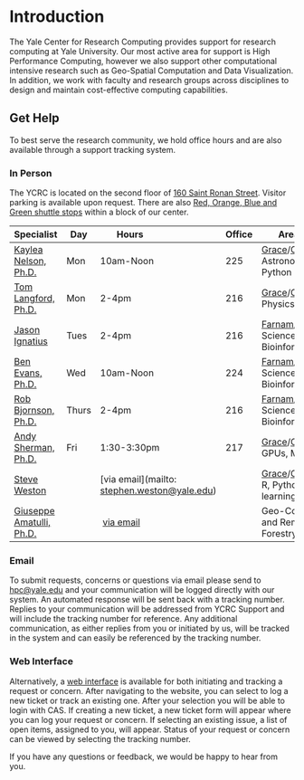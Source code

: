 # Introduction

The Yale Center for Research Computing provides support for research computing at Yale University. Our most active area for support is High Performance Computing, however we also support other computational intensive research such as Geo-Spatial Computation and Data Visualization.  In addition, we work with faculty and research groups across disciplines to design and maintain cost-effective computing capabilities.

## Get Help

To best serve the research community, we hold office hours and are also available through a support tracking system.

### In Person

The YCRC is located on the second floor of [160 Saint Ronan Street](/node/4611). Visitor parking is available upon request. There are also [Red, Orange, Blue and Green shuttle stops](http://yale.transloc.com) within a block of our center.

|Specialist<img width=150/>|Day|Hours<img width=100/>|Office|Areas of Focus|
|--- |--- |--- |--- |--- |
|[Kaylea Nelson, Ph.D.](/about/staff/kaylea-nelson)|Mon|10am-Noon|225|[Grace](/node/3800)/[Omega](/node/3797)/[Milgram](/node/4451), Astronomy, G&G, MPI, Python|
|[Tom Langford, Ph.D.](/about/postdocs-and-fellows-staff/thomas-langford)|Mon|2-4pm|216|[Grace](/node/3800)/[Omega](/node/3797)/[Milgram](/node/4451), Physics, Python|
|[Jason Ignatius](mailto:jason.ignatius@yale.edu)|Tues|2-4pm|216|[Farnam](/node/9721)/[Ruddle](/node/4298), Life Sciences, Bioinformatics, PacBio|
|[Ben Evans, Ph.D.](/about/staff/benjamin-evans)|Wed|10am-Noon|224|[Farnam](/node/9721)/[Ruddle](/node/4298), Life Sciences, Bioinformatics, Python|
|[Rob Bjornson, Ph.D.](/about/leadership-team/robert-bjornson)|Thurs|2-4pm|216|[Farnam](/node/9721)/[Ruddle](/node/4298), Life Sciences, Bioinformatics, Python|
|[Andy Sherman, Ph.D.](/about/leadership-team/andrew-sherman)|Fri|1:30-3:30pm|217|[Grace](/node/3800)/[Omega](/node/3797), MPI, GPUs, Matlab|
|[Steve Weston](mailto:stephen.weston@yale.edu )||[via email](mailto: stephen.weston@yale.edu)||[Grace](/node/3800)/[Omega](/node/3797)/[Milgram](/node/4451), R, Python, Deep learning|
|[Giuseppe Amatulli, Ph.D.](mailto:giuseppe.amatulli@yale.edu)|| [via email](mailto:giuseppe.amatulli@yale.edu)||Geo-Computation, GIS and Remote Sensing, Forestry|


### Email

To submit requests, concerns or questions via email please send to hpc@yale.edu and your communication will be logged directly with our system. An automated response will be sent back with a tracking number. Replies to your communication will be addressed from YCRC Support and will include the tracking number for reference. Any additional communication, as either replies from you or initiated by us, will be tracked in the system and can easily be referenced by the tracking number.

### Web Interface

Alternatively, a [web interface](https://hpc.research.yale.edu/support) is available for both initiating and tracking a request or concern. After navigating to the website, you can select to log a new ticket or track an existing one. After your selection you will be able to login with CAS. If creating a new ticket, a new ticket form will appear where you can log your request or concern. If selecting an existing issue, a list of open items, assigned to you, will appear. Status of your request or concern can be viewed by selecting the tracking number.

If you have any questions or feedback, we would be happy to hear from you.